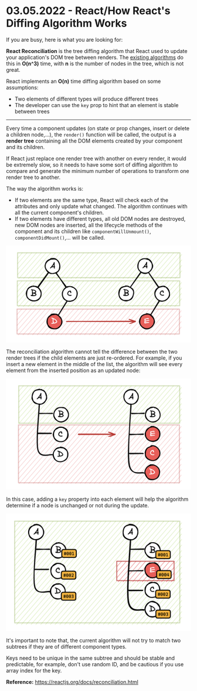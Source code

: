 # 03.05.2022 - React/How React's Diffing Algorithm Works

If you are busy, here is what you are looking for:

**React Reconciliation** is the tree diffing algorithm that React used to update your application's DOM tree between renders. The [existing algorithms](https://grfia.dlsi.ua.es/ml/algorithms/references/editsurvey_bille.pdf) do this in **O(n^3)** time, with **n** is the number of nodes in the tree, which is not great.

React implements an **O(n)** time diffing algorithm based on some assumptions:

- Two elements of different types will produce different trees
- The developer can use the `key` prop to hint that an element is stable between trees

---

Every time a component updates (on state or prop changes, insert or delete a children node,...), the `render()` function will be called, the output is a **render tree** containing all the DOM elements created by your component and its children.

If React just replace one render tree with another on every render, it would be extremely slow, so it needs to have some sort of diffing algorithm to compare and generate the minimum number of operations to transform one render tree to another.

The way the algorithm works is:

- If two elements are the same type, React will check each of the attributes and only update what changed. The algorithm continues with all the current component's children.
- If two elements have different types, all old DOM nodes are destroyed, new DOM nodes are inserted, all the lifecycle methods of the component and its children like `componentWillUnmount()`, `componentDidMount()`,... will be called.

![](_meta/react-diff.png)

The reconciliation algorithm cannot tell the difference between the two render trees if the child elements are just re-ordered. For example, if you insert a new element in the middle of the list, the algorithm will see every element from the inserted position as an updated node:

![](_meta/react-diff-reorder.png)

In this case, adding a `key` property into each element will help the algorithm determine if a node is unchanged or not during the update.

![](_meta/react-diff-key.png)

It's important to note that, the current algorithm will not try to match two subtrees if they are of different component types.

Keys need to be unique in the same subtree and should be stable and predictable, for example, don't use random ID, and be cautious if you use array index for the key.

**Reference:** https://reactjs.org/docs/reconciliation.html
